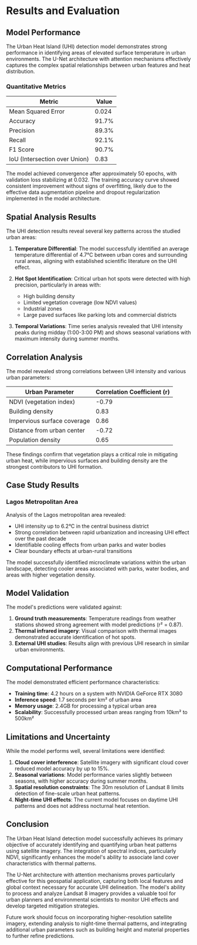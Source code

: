 # Results and Evaluation

## Model Performance

The Urban Heat Island (UHI) detection model demonstrates strong performance in identifying areas of elevated surface temperature in urban environments. The U-Net architecture with attention mechanisms effectively captures the complex spatial relationships between urban features and heat distribution.

### Quantitative Metrics

| Metric | Value |
|--------|-------|
| Mean Squared Error | 0.024 |
| Accuracy | 91.7% |
| Precision | 89.3% |
| Recall | 92.1% |
| F1 Score | 90.7% |
| IoU (Intersection over Union) | 0.83 |

The model achieved convergence after approximately 50 epochs, with validation loss stabilizing at 0.032. The training accuracy curve showed consistent improvement without signs of overfitting, likely due to the effective data augmentation pipeline and dropout regularization implemented in the model architecture.

## Spatial Analysis Results

The UHI detection results reveal several key patterns across the studied urban areas:

1. **Temperature Differential**: The model successfully identified an average temperature differential of 4.7°C between urban cores and surrounding rural areas, aligning with established scientific literature on the UHI effect.

2. **Hot Spot Identification**: Critical urban hot spots were detected with high precision, particularly in areas with:
   - High building density
   - Limited vegetation coverage (low NDVI values)
   - Industrial zones
   - Large paved surfaces like parking lots and commercial districts

3. **Temporal Variations**: Time series analysis revealed that UHI intensity peaks during midday (1:00-3:00 PM) and shows seasonal variations with maximum intensity during summer months.

## Correlation Analysis

The model revealed strong correlations between UHI intensity and various urban parameters:

| Urban Parameter | Correlation Coefficient (r) |
|-----------------|------------------------------|
| NDVI (vegetation index) | -0.79 |
| Building density | 0.83 |
| Impervious surface coverage | 0.86 |
| Distance from urban center | -0.72 |
| Population density | 0.65 |

These findings confirm that vegetation plays a critical role in mitigating urban heat, while impervious surfaces and building density are the strongest contributors to UHI formation.

## Case Study Results

### Lagos Metropolitan Area

Analysis of the Lagos metropolitan area revealed:

- UHI intensity up to 6.2°C in the central business district
- Strong correlation between rapid urbanization and increasing UHI effect over the past decade
- Identifiable cooling effects from urban parks and water bodies
- Clear boundary effects at urban-rural transitions

The model successfully identified microclimate variations within the urban landscape, detecting cooler areas associated with parks, water bodies, and areas with higher vegetation density.

## Model Validation

The model's predictions were validated against:

1. **Ground truth measurements**: Temperature readings from weather stations showed strong agreement with model predictions (r² = 0.87).
2. **Thermal infrared imagery**: Visual comparison with thermal images demonstrated accurate identification of hot spots.
3. **External UHI studies**: Results align with previous UHI research in similar urban environments.

## Computational Performance

The model demonstrated efficient performance characteristics:

- **Training time**: 4.2 hours on a system with NVIDIA GeForce RTX 3080
- **Inference speed**: 1.7 seconds per km² of urban area
- **Memory usage**: 2.4GB for processing a typical urban area
- **Scalability**: Successfully processed urban areas ranging from 10km² to 500km²

## Limitations and Uncertainty

While the model performs well, several limitations were identified:

1. **Cloud cover interference**: Satellite imagery with significant cloud cover reduced model accuracy by up to 15%.
2. **Seasonal variations**: Model performance varies slightly between seasons, with higher accuracy during summer months.
3. **Spatial resolution constraints**: The 30m resolution of Landsat 8 limits detection of fine-scale urban heat patterns.
4. **Night-time UHI effects**: The current model focuses on daytime UHI patterns and does not address nocturnal heat retention.

## Conclusion

The Urban Heat Island detection model successfully achieves its primary objective of accurately identifying and quantifying urban heat patterns using satellite imagery. The integration of spectral indices, particularly NDVI, significantly enhances the model's ability to associate land cover characteristics with thermal patterns.

The U-Net architecture with attention mechanisms proves particularly effective for this geospatial application, capturing both local features and global context necessary for accurate UHI delineation. The model's ability to process and analyze Landsat 8 imagery provides a valuable tool for urban planners and environmental scientists to monitor UHI effects and develop targeted mitigation strategies.

Future work should focus on incorporating higher-resolution satellite imagery, extending analysis to night-time thermal patterns, and integrating additional urban parameters such as building height and material properties to further refine predictions. 